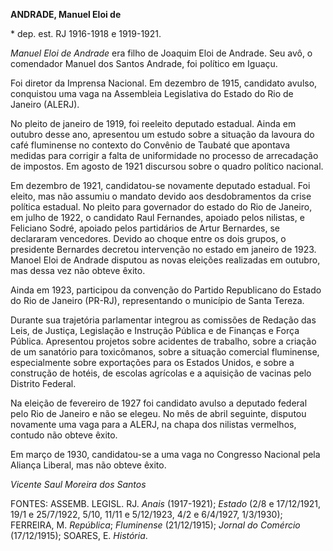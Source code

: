 **ANDRADE, Manuel Eloi de**

\* dep. est. RJ 1916-1918 e 1919-1921.

*Manuel Eloi de Andrade* era filho de Joaquim Eloi de Andrade. Seu avô,
o comendador Manuel dos Santos Andrade, foi político em Iguaçu.

Foi diretor da Imprensa Nacional. Em dezembro de 1915, candidato avulso,
conquistou uma vaga na Assembleia Legislativa do Estado do Rio de
Janeiro (ALERJ).

No pleito de janeiro de 1919, foi reeleito deputado estadual. Ainda em
outubro desse ano, apresentou um estudo sobre a situação da lavoura do
café fluminense no contexto do Convênio de Taubaté que apontava medidas
para corrigir a falta de uniformidade no processo de arrecadação de
impostos. Em agosto de 1921 discursou sobre o quadro político nacional.

Em dezembro de 1921, candidatou-se novamente deputado estadual. Foi
eleito, mas não assumiu o mandato devido aos desdobramentos da crise
política estadual. No pleito para governador do estado do Rio de
Janeiro, em julho de 1922, o candidato Raul Fernandes, apoiado pelos
nilistas, e Feliciano Sodré, apoiado pelos partidários de Artur
Bernardes, se declararam vencedores. Devido ao choque entre os dois
grupos, o presidente Bernardes decretou intervenção no estado em janeiro
de 1923. Manoel Eloi de Andrade disputou as novas eleições realizadas em
outubro, mas dessa vez não obteve êxito.

Ainda em 1923, participou da convenção do Partido Republicano do Estado
do Rio de Janeiro (PR-RJ), representando o município de Santa Tereza.

Durante sua trajetória parlamentar integrou as comissões de Redação das
Leis, de Justiça, Legislação e Instrução Pública e de Finanças e Força
Pública. Apresentou projetos sobre acidentes de trabalho, sobre a
criação de um sanatório para toxicômanos, sobre a situação comercial
fluminense, especialmente sobre exportações para os Estados Unidos, e
sobre a construção de hotéis, de escolas agrícolas e a aquisição de
vacinas pelo Distrito Federal.

Na eleição de fevereiro de 1927 foi candidato avulso a deputado federal
pelo Rio de Janeiro e não se elegeu. No mês de abril seguinte, disputou
novamente uma vaga para a ALERJ, na chapa dos nilistas vermelhos,
contudo não obteve êxito.

Em março de 1930, candidatou-se a uma vaga no Congresso Nacional pela
Aliança Liberal, mas não obteve êxito.

*Vicente Saul Moreira dos Santos*

FONTES: ASSEMB. LEGISL. RJ. *Anais* (1917-1921); *Estado* (2/8 e
17/12/1921, 19/1 e 25/7/1922, 5/10, 11/11 e 5/12/1923, 4/2 e 6/4/1927,
1/3/1930); FERREIRA, M. *República*; *Fluminense* (21/12/1915); *Jornal
do Comércio* (17/12/1915); SOARES, E. *História*.
